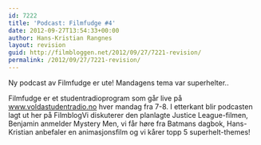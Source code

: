 ```yaml
---
id: 7222
title: 'Podcast: Filmfudge #4'
date: 2012-09-27T13:54:33+00:00
author: Hans-Kristian Rangnes
layout: revision
guid: http://filmbloggen.net/2012/09/27/7221-revision/
permalink: /2012/09/27/7221-revision/
---
```

Ny podcast av Filmfudge er ute! Mandagens tema var superhelter..<!--more-->

Filmfudge er et studentradioprogram som går live på www.voldastudentradio.no hver mandag fra 7-8. I etterkant blir podcasten lagt ut her på FilmblogVi diskuterer den planlagte Justice League-filmen, Benjamin anmelder Mystery Men, vi får høre fra Batmans dagbok, Hans-Kristian anbefaler en animasjonsfilm og vi kårer topp 5 superhelt-themes!